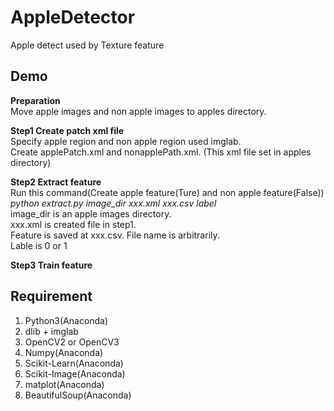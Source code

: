 # AppleDetector
Apple detect used by Texture feature

## Demo  
**Preparation**    
Move apple images and non apple images to apples directory.  

**Step1  Create patch xml file**  
Specify apple region and non apple region used imglab.  
Create applePatch.xml and nonapplePath.xml. (This xml file set in apples directory)

**Step2 Extract feature**  
Run this command(Create apple feature(Ture) and non apple feature(False))  
*python extract.py image_dir xxx.xml xxx.csv label*  
image_dir is an apple images directory.    
xxx.xml is created file in step1.  
Feature is saved at xxx.csv. File name is arbitrarily.  
Lable is 0 or 1  

**Step3 Train feature**  

## Requirement  
1. Python3(Anaconda)  
2. dlib + imglab  
3. OpenCV2 or OpenCV3  
4. Numpy(Anaconda)  
5. Scikit-Learn(Anaconda)  
6. Scikit-Image(Anaconda)  
7. matplot(Anaconda)  
8. BeautifulSoup(Anaconda)  
